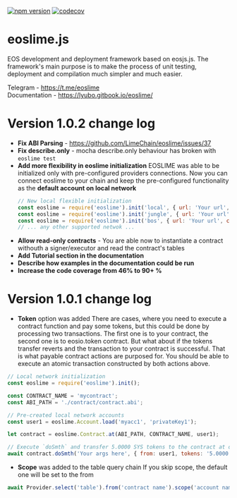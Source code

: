 [![npm version](https://badge.fury.io/js/eoslime.svg)](https://badge.fury.io/js/eoslime.svg) 
[![codecov](https://codecov.io/gh/LimeChain/eoslime/branch/master/graph/badge.svg)](https://codecov.io/gh/LimeChain/eoslime)

eoslime.js
============

EOS development and deployment framework based on eosjs.js. The framework's main purpose is to make the process of unit testing, deployment and compilation much simpler and much easier.

Telegram - https://t.me/eoslime   
Documentation - https://lyubo.gitbook.io/eoslime/

# Version 1.0.2 change log

* **Fix ABI Parsing** - https://github.com/LimeChain/eoslime/issues/37
* **Fix describe.only** - mocha describe.only behaviour has broken with `eoslime test` 
* **Add more flexibility in eoslime initialization**
EOSLIME was able to be initialized only with pre-configured providers connections. Now you can connect eoslime to your chain and keep the pre-configured functionality as the **default account on local network**
    ```javascript
    // New local flexible initialization
    const eoslime = require('eoslime').init('local', { url: 'Your url', chainId: 'Your chainId' });
    const eoslime = require('eoslime').init('jungle', { url: 'Your url', chainId: 'Your chainId' });
    const eoslime = require('eoslime').init('bos', { url: 'Your url', chainId: 'Your chainId' });
    // ... any other supported netwok ...
    ```
* **Allow read-only contracts** - You are able now to instantiate a contract withouth a signer/executor and read the contract's tables
* **Add Tutorial section in the documentation**
* **Describe how examples in the documentation could be run**
* **Increase the code coverage from 46% to 90+ %**

# Version 1.0.1 change log

* **Token** option was added
There are cases, where you need to execute a contract function and pay some tokens, but this could be done by processing two transactions. The first one is to your contract, the second one is to eosio.token contract. But what about if the tokens transfer reverts and the transaction to your contract is successful. That is what payable contract actions are purposed for. You should be able to execute an atomic transaction constructed by both actions above.
```javascript
// Local network initialization
const eoslime = require('eoslime').init();

const CONTRACT_NAME = 'mycontract';
const ABI_PATH = './contract/contract.abi';

// Pre-created local network accounts
const user1 = eoslime.Account.load('myacc1', 'privateKey1');

let contract = eoslime.Contract.at(ABI_PATH, CONTRACT_NAME, user1);

// Execute `doSmth` and transfer 5.0000 SYS tokens to the contract at once(atomically)
await contract.doSmth('Your args here', { from: user1, tokens: '5.0000 SYS' });
```

* **Scope** was added to the table query chain
If you skip scope, the default one will be set to the from
```javascript
await Provider.select('table').from('contract name').scope('account name').find()
```